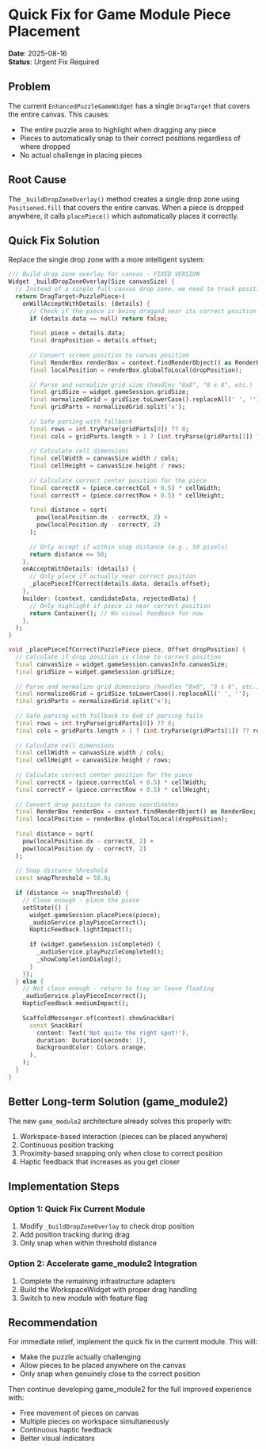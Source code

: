 # Quick Fix for Game Module Piece Placement

**Date**: 2025-08-16  
**Status**: Urgent Fix Required

## Problem
The current `EnhancedPuzzleGameWidget` has a single `DragTarget` that covers the entire canvas. This causes:
- The entire puzzle area to highlight when dragging any piece
- Pieces to automatically snap to their correct positions regardless of where dropped
- No actual challenge in placing pieces

## Root Cause
The `_buildDropZoneOverlay()` method creates a single drop zone using `Positioned.fill` that covers the entire canvas. When a piece is dropped anywhere, it calls `placePiece()` which automatically places it correctly.

## Quick Fix Solution

Replace the single drop zone with a more intelligent system:

```dart
/// Build drop zone overlay for canvas - FIXED VERSION
Widget _buildDropZoneOverlay(Size canvasSize) {
  // Instead of a single full-canvas drop zone, we need to track position
  return DragTarget<PuzzlePiece>(
    onWillAcceptWithDetails: (details) {
      // Check if the piece is being dragged near its correct position
      if (details.data == null) return false;
      
      final piece = details.data;
      final dropPosition = details.offset;
      
      // Convert screen position to canvas position
      final RenderBox renderBox = context.findRenderObject() as RenderBox;
      final localPosition = renderBox.globalToLocal(dropPosition);
      
      // Parse and normalize grid size (handles "8x8", "8 x 8", etc.)
      final gridSize = widget.gameSession.gridSize;
      final normalizedGrid = gridSize.toLowerCase().replaceAll(' ', '');
      final gridParts = normalizedGrid.split('x');
      
      // Safe parsing with fallback
      final rows = int.tryParse(gridParts[0]) ?? 8;
      final cols = gridParts.length > 1 ? (int.tryParse(gridParts[1]) ?? rows) : rows;
      
      // Calculate cell dimensions
      final cellWidth = canvasSize.width / cols;
      final cellHeight = canvasSize.height / rows;
      
      // Calculate correct center position for the piece
      final correctX = (piece.correctCol + 0.5) * cellWidth;
      final correctY = (piece.correctRow + 0.5) * cellHeight;
      
      final distance = sqrt(
        pow(localPosition.dx - correctX, 2) + 
        pow(localPosition.dy - correctY, 2)
      );
      
      // Only accept if within snap distance (e.g., 50 pixels)
      return distance <= 50;
    },
    onAcceptWithDetails: (details) {
      // Only place if actually near correct position
      _placePieceIfCorrect(details.data, details.offset);
    },
    builder: (context, candidateData, rejectedData) {
      // Only highlight if piece is near correct position
      return Container(); // No visual feedback for now
    },
  );
}

void _placePieceIfCorrect(PuzzlePiece piece, Offset dropPosition) {
  // Calculate if drop position is close to correct position
  final canvasSize = widget.gameSession.canvasInfo.canvasSize;
  final gridSize = widget.gameSession.gridSize;
  
  // Parse and normalize grid dimensions (handles "8x8", "8 x 8", etc.)
  final normalizedGrid = gridSize.toLowerCase().replaceAll(' ', '');
  final gridParts = normalizedGrid.split('x');
  
  // Safe parsing with fallback to 8x8 if parsing fails
  final rows = int.tryParse(gridParts[0]) ?? 8;
  final cols = gridParts.length > 1 ? (int.tryParse(gridParts[1]) ?? rows) : rows;
  
  // Calculate cell dimensions
  final cellWidth = canvasSize.width / cols;
  final cellHeight = canvasSize.height / rows;
  
  // Calculate correct center position for the piece
  final correctX = (piece.correctCol + 0.5) * cellWidth;
  final correctY = (piece.correctRow + 0.5) * cellHeight;
  
  // Convert drop position to canvas coordinates
  final RenderBox renderBox = context.findRenderObject() as RenderBox;
  final localPosition = renderBox.globalToLocal(dropPosition);
  
  final distance = sqrt(
    pow(localPosition.dx - correctX, 2) + 
    pow(localPosition.dy - correctY, 2)
  );
  
  // Snap distance threshold
  const snapThreshold = 50.0;
  
  if (distance <= snapThreshold) {
    // Close enough - place the piece
    setState(() {
      widget.gameSession.placePiece(piece);
      _audioService.playPieceCorrect();
      HapticFeedback.lightImpact();
      
      if (widget.gameSession.isCompleted) {
        _audioService.playPuzzleCompleted();
        _showCompletionDialog();
      }
    });
  } else {
    // Not close enough - return to tray or leave floating
    _audioService.playPieceIncorrect();
    HapticFeedback.mediumImpact();
    
    ScaffoldMessenger.of(context).showSnackBar(
      const SnackBar(
        content: Text('Not quite the right spot!'),
        duration: Duration(seconds: 1),
        backgroundColor: Colors.orange,
      ),
    );
  }
}
```

## Better Long-term Solution (game_module2)

The new `game_module2` architecture already solves this properly with:
1. Workspace-based interaction (pieces can be placed anywhere)
2. Continuous position tracking
3. Proximity-based snapping only when close to correct position
4. Haptic feedback that increases as you get closer

## Implementation Steps

### Option 1: Quick Fix Current Module
1. Modify `_buildDropZoneOverlay` to check drop position
2. Add position tracking during drag
3. Only snap when within threshold distance

### Option 2: Accelerate game_module2 Integration
1. Complete the remaining infrastructure adapters
2. Build the WorkspaceWidget with proper drag handling
3. Switch to new module with feature flag

## Recommendation

For immediate relief, implement the quick fix in the current module. This will:
- Make the puzzle actually challenging
- Allow pieces to be placed anywhere on the canvas
- Only snap when genuinely close to the correct position

Then continue developing game_module2 for the full improved experience with:
- Free movement of pieces on canvas
- Multiple pieces on workspace simultaneously  
- Continuous haptic feedback
- Better visual indicators
